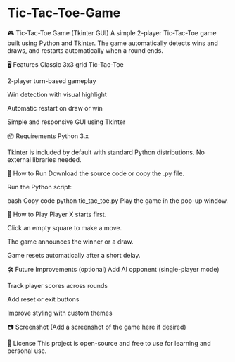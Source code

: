 # Tic-Tac-Toe-Game
🎮 Tic-Tac-Toe Game (Tkinter GUI)
A simple 2-player Tic-Tac-Toe game built using Python and Tkinter. The game automatically detects wins and draws, and restarts automatically when a round ends.

🖥️ Features
Classic 3x3 grid Tic-Tac-Toe

2-player turn-based gameplay

Win detection with visual highlight

Automatic restart on draw or win

Simple and responsive GUI using Tkinter

📦 Requirements
Python 3.x

Tkinter is included by default with standard Python distributions. No external libraries needed.

🚀 How to Run
Download the source code or copy the .py file.

Run the Python script:

bash
Copy code
python tic_tac_toe.py
Play the game in the pop-up window.

🎯 How to Play
Player X starts first.

Click an empty square to make a move.

The game announces the winner or a draw.

Game resets automatically after a short delay.

🛠️ Future Improvements (optional)
Add AI opponent (single-player mode)

Track player scores across rounds

Add reset or exit buttons

Improve styling with custom themes

📷 Screenshot
(Add a screenshot of the game here if desired)

📄 License
This project is open-source and free to use for learning and personal use.

